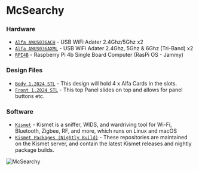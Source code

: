 # McSearchy

### Hardware
- [`Alfa AWUS036ACH`](https://www.alfa.com.tw/) - USB WiFi Adater 2.4Ghz/5Ghz x2
- [`Alfa AWUS036AXML`](https://www.alfa.com.tw/) - USB WiFi Adater 2.4Ghz, 5Ghz & 6Ghz (Tri-Band) x2
- [`RPI4B`](https://www.raspberrypi.com/) - Raspberry Pi 4b Single Board Computer (RasPi OS - Jammy)

### Design Files
- [`Body 1.2024 STL`](https://github.com/deeeblack/McSearchy/blob/d8a8ad45816862e5c889b6f45955ff5700517497/Body%201.2024.stl) - This design will hold 4 x Alfa Cards in the slots.
- [`Front 1.2024 STL`](https://github.com/deeeblack/McSearchy/blob/d8a8ad45816862e5c889b6f45955ff5700517497/Front%201.2024.stl) - This top Panel slides on top and allows for panel buttons etc.

### Software
- [`Kismet`](https://www.kismetwireless.net/) - Kismet is a sniffer, WIDS, and wardriving tool for Wi-Fi, Bluetooth, Zigbee, RF, and more, which runs on Linux and macOS
- [`Kismet Packages (Nightly Build)`](https://www.kismetwireless.net/packages/) - These repositories are maintained on the Kismet server, and contain the latest Kismet releases and nightly package builds.
  
![McSearchy](https://github.com/deeeblack/McSearchy/assets/18100269/81bff66e-1ad5-4d25-af21-203acf6bb14b)
